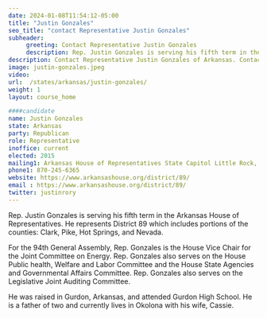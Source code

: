 ```yaml
---
date: 2024-01-08T11:54:12-05:00
title: "Justin Gonzales"
seo_title: "contact Representative Justin Gonzales"
subheader:
     greeting: Contact Representative Justin Gonzales
     description: Rep. Justin Gonzales is serving his fifth term in the Arkansas House of Representatives. He represents District 89 which includes portions of the counties Clark, Pike, Hot Springs, and Nevada. For the 94th General Assembly, Rep. Gonzales is the House Vice Chair for the Joint Committee on Energy.
description: Contact Representative Justin Gonzales of Arkansas. Contact information for Justin Gonzales includes email address, phone number, and mailing address.
image: justin-gonzales.jpeg
video:
url:  /states/arkansas/justin-gonzales/
weight: 1
layout: course_home

####candidate
name: Justin Gonzales
state: Arkansas
party: Republican
role: Representative
inoffice: current
elected: 2015
mailing1: Arkansas House of Representatives State Capitol Little Rock, AR 72201
phone1: 870-245-6365
website: https://www.arkansashouse.org/district/89/
email : https://www.arkansashouse.org/district/89/
twitter: justinrory
---
```


Rep. Justin Gonzales is serving his fifth term in the Arkansas House of Representatives. He represents District 89 which includes portions of the counties: Clark, Pike, Hot Springs, and Nevada.

For the 94th General Assembly, Rep. Gonzales is the House Vice Chair for the Joint Committee on Energy. Rep. Gonzales also serves on the House Public health, Welfare and Labor Committee and the House State Agencies and Governmental Affairs Committee. Rep. Gonzales also serves on the Legislative Joint Auditing Committee.

He was raised in Gurdon, Arkansas, and attended Gurdon High School. He is a father of two and currently lives in Okolona with his wife, Cassie.
